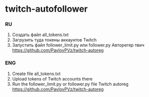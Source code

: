 # twitch-autofollower
### RU
1. Создать файл all_tokens.txt
2. Загрузить туда токены аккаунтов Twitch
3. Запустить файл follower_limit.py или follower.py
Авторегер твич https://github.com/PavlovPVz/twitch-autoreg
### ENG

1. Create file all_tokens.txt
2. Upload tokens of Twitch accounts there
3. Run the follower_limit.py or follower.py file
Twitch autoreg https://github.com/PavlovPVz/twitch-autoreg
